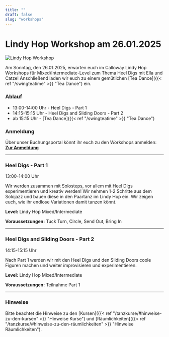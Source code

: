 ```yaml
---
title: ""
draft: false
slug: "workshops"
---
```


# Lindy Hop Workshop am 26.01.2025

![Lindy Hop Workshop](../2025-01-lindy_ws-quer_resize.png)

Am Sonntag, den 26.01.2025, erwarten euch im Calloway Lindy Hop Workshops für Mixed/Intermediate-Level zum Thema Heel Digs mit Ella und Catze! Anschließend laden wir euch zu einem gemütlichen [Tea Dance]({{< ref "/swingteatime" >}} "Tea Dance") ein.

### Ablauf
- 13:00-14:00 Uhr - Heel Digs - Part 1
- 14:15-15:15 Uhr - Heel Digs and Sliding Doors - Part 2
- ab 15:15 Uhr - [Tea Dance]({{< ref "/swingteatime" >}} "Tea Dance")

### Anmeldung
Über unser Buchungsportal könnt ihr euch zu den Workshops anmelden:  
**[Zur Anmeldung](https://scl.swinggeeks.de/SCLW25-01/)**

---

### Heel Digs - Part 1

13:00-14:00 Uhr

Wir werden zusammen mit Solosteps, vor allem mit Heel Digs experimentieren und kreativ werden! Wir nehmen 1-2 Schritte aus dem Solojazz und bauen diese in den Paartanz im Lindy Hop ein. Wir zeigen euch, wie ihr endlose Variationen damit tanzen könnt.

**Level:** Lindy Hop Mixed/Intermediate

**Voraussetzungen:** Tuck Turn, Circle, Send Out, Bring In

---

### Heel Digs and Sliding Doors - Part 2

14:15-15:15 Uhr

Nach Part 1 werden wir mit den Heel Digs und den Sliding Doors coole Figuren machen und weiter improvisieren und experimentieren.

**Level:** Lindy Hop Mixed/Intermediate

**Voraussetzungen:** Teilnahme Part 1

---

### Hinweise
Bitte beachtet die Hinweise zu den [Kursen]({{< ref "/tanzkurse/#hinweise-zu-den-kursen" >}} "Hinweise Kurse") und [Räumlichkeiten]({{< ref "/tanzkurse/#hinweise-zu-den-räumlichkeiten" >}} "Hinweise Räumlichkeiten").
